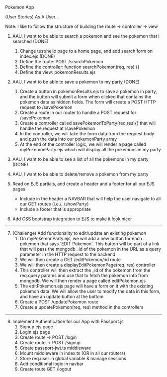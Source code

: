 

Pokemon App

(User Stories) As A User...

Note: I like to follow the structure of building the route -> controller -> view

1. AAU, I want to be able to search a pokemon and see the pokemon that I searched (DONE)
   1. Change test/hello page to a home page, and add search form on index.ejs (DONE)
   2. Define the route: POST /searchPokemon 
   3. Define the controller: function searchPokemon(req, res) {}
   4. Define the view: pokemonResults.ejs

2. AAU, I want to be able to save a pokemon to my party (DONE)
   1. Create a button in pokemonResults.ejs to save a pokemon in party, and the button will submit a form when clicked that contains the pokemon data as hidden fields. The form will create a POST HTTP request to /savePokemon
   2. Create a route in our router to handle a POST request for /savePokemon
   3. Create a controller called savePokemonToParty(req,res){} that will handle the request at /savePokemon
   4. In the controller, we will take the form data from the request body and push the data into our pokemonParty array
   5. At the end of the controller logic, we will render a page called myPokemonParty.ejs which will display all the pokemons in my party
3. AAU, I want to be able to see a list of all the pokemons in my party (DONE)
4. AAU, I want to be able to delete/remove a pokemon from my party
5. Read on EJS partials, and create a header and a footer for all our EJS pages
   - Include in the header a NAVBAR that will help the user navigate to all our GET routes (i.e./, /showParty)
   - Include a footer that is appropriate
6. Add CSS bootstrap integration to EJS to make it look nicer
---------------------------------------------
7. (Challenge) Add functionality to edit/update an existing pokemon
   1. On myPokemonParty.ejs, we will add a new button for each pokemon that says 'EDIT Pokemon'. This button will be part of a link that will pass the mongodb _id of the pokemon in the URL as a query parameter in the HTTP request to the backend
   2. We will then create a GET /editPokemon/:id route
   3. We will then create a displayEditPokemonPage(req, res) controller
   4. This controller will then extract the _id of the pokemon from the req.query params and use that to fetch the pokemon info from mongodb. We will then render a page called editPokemon.ejs
   5. The editPokemon.ejs page will have a form on it with the existing pokemon data. We will allow the user to modify the data in this form, and have an update button at the bottom
   6. Create a POST /updatePokemon route
   7. Create a updatePokemon(req, res) method in the controllers
 --------------------------------------------------------
8. Implement Authentication for our App with Passport.js
   1. Signup.ejs page
   2. Login.ejs page
   3. Create route -> POST /login  
   4. Create route -> POST /signup
   5. Create passport-jwt.ts middleware
   6. Mount middleware in index.ts (OR in all our routers)
   7. Store req.user in global variable & manage sessions
   8. Add conditional logic in navbar
   9. Create route GET /logout
